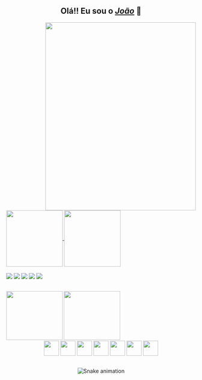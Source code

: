 <div align="center">
  <h2>Olá!! Eu sou o <a href="https://fbrjoaoportfolio.netlify.app/"><i>João</i></a> 🧐</h2>
</div>

<img height="500" width="400" align="right" src="https://raw.githubusercontent.com/gist/joaofbr/ada1aea75ab1c6d813ea20ff240a6fef/raw/8814fd28ab7e89d3c2788186f1ecf9d75f8ee285/githubcard.svg"/>

<div align="left">
  <a href="https://github.com/joaofbr/">
    <img height="150" align="center" src="https://github-readme-stats.vercel.app/api?username=joaofbr&theme=tokyonight&show_icons=true" />
  </a>
  <a href="https://github.com/joaofbr/">
    <img height="150" align="center" src="https://github-readme-stats.vercel.app/api/top-langs/?username=joaofbr&theme=tokyonight&layout=compact" />
  </a>
 </div>
 
 <br>
 
 <div align="left">
  <a href="https://api.whatsapp.com/send?phone=5524999203432&text=" target="_blank"><img src="https://img.shields.io/badge/WhatsApp-25D366?style=for-the-badge&logo=whatsapp&logoColor=white" target="_blank"></a>
  <a href="https://www.instagram.com/fbr.joao/" target="_blank"><img src="https://img.shields.io/badge/Instagram-E4405F?style=for-the-badge&logo=instagram&logoColor=white" target="_blank"></a>
  <a href="https://www.linkedin.com/in/joaofbr1/" target="_blank"><img src="https://img.shields.io/badge/LinkedIn-0077B5?style=for-the-badge&logo=linkedin&logoColor=white" target="_blank"></a>
  <a href="mailto:joaopedrofbr1@gmail.com" target="_blank"><img src="https://img.shields.io/badge/Gmail-D14836?style=for-the-badge&logo=gmail&logoColor=white" target="_blank"></a>
  <a href="https://github.com/joaofbr" target="_blank"><img src="https://img.shields.io/badge/GitHub-100000?style=for-the-badge&logo=github&logoColor=white" target="_blank"></a>
  
  <br> 
  
  ##
  
  <img align="left" height="130" width="150" src="https://bonstutoriais.com.br/wp-content/uploads/2018/01/gifs-com-loop-infinito-14.gif"/>
  <img align="left" height="130" width="150" src="https://bonstutoriais.com.br/wp-content/uploads/2018/01/gifs-com-loop-infinito-11.gif"/>
 <br> 
 </div>
 
  <br>
  <br>
  <br>
  <br>
 
 
 ##
 
  <div align="center">
 <br>
    <img height="40" width="40" src="https://cdn.jsdelivr.net/gh/devicons/devicon/icons/html5/html5-plain.svg"/>
    <img height="40" width="40" src="https://cdn.jsdelivr.net/gh/devicons/devicon/icons/css3/css3-plain.svg"/>
    <img height="40" width="40" src="https://cdn.jsdelivr.net/gh/devicons/devicon/icons/javascript/javascript-plain.svg"/>
    <img height="40" width="40" src="https://cdn.jsdelivr.net/gh/devicons/devicon/icons/github/github-original.svg"/>
    <img height="40" width="40" src="https://cdn.jsdelivr.net/gh/devicons/devicon/icons/mysql/mysql-original.svg"/>
    <img height="40" width="40" src="https://cdn.jsdelivr.net/gh/devicons/devicon/icons/bootstrap/bootstrap-plain.svg"/>
    <img height="40" width="40" src="https://cdn.jsdelivr.net/gh/devicons/devicon/icons/jquery/jquery-original.svg"/>
  </div>
  
  ##

<div align="center">  
  
  ![Snake animation](https://github.com/joaofbr/joaofbr/blob/output/github-contribution-grid-snake.svg)
  
</div>

